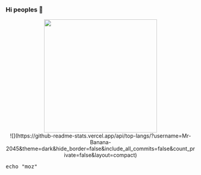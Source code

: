 
### Hi peoples 👋
<div id="header" align="center">
<img src="https://s4.uupload.ir/files/gif_f37n.gif" width="300"/>
<div id="badges">
![](https://github-readme-stats.vercel.app/api/top-langs/?username=Mr-Banana-2045&theme=dark&hide_border=false&include_all_commits=false&count_private=false&layout=compact)
</div>
  </div>
<pre>echo "moz"</pre>
